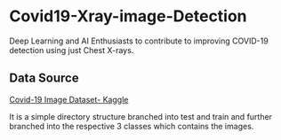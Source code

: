 # Covid19-Xray-image-Detection

Deep Learning and AI Enthusiasts to contribute to improving COVID-19 detection using just Chest X-rays.

## Data Source

[Covid-19 Image Dataset- Kaggle](https://github.com/codePerfectPlus/Covid19-Xray-image-Detection)

It is a simple directory structure branched into test and train and further branched into the respective 3 classes which contains the images.
